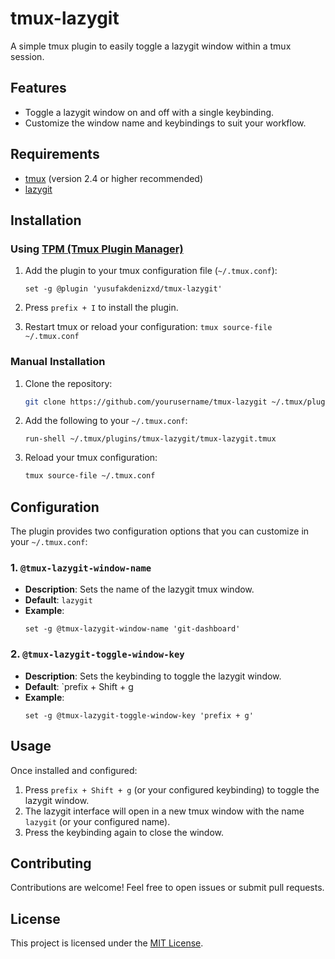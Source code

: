 # tmux-lazygit

A simple tmux plugin to easily toggle a lazygit window within a tmux session.

## Features

- Toggle a lazygit window on and off with a single keybinding.
- Customize the window name and keybindings to suit your workflow.

## Requirements

- [tmux](https://github.com/tmux/tmux/wiki) (version 2.4 or higher recommended)
- [lazygit](https://github.com/jesseduffield/lazygit)

## Installation

### Using [TPM (Tmux Plugin Manager)](https://github.com/tmux-plugins/tpm)

1. Add the plugin to your tmux configuration file (`~/.tmux.conf`):

   ```tmux
   set -g @plugin 'yusufakdenizxd/tmux-lazygit'
   ```

2. Press `prefix + I` to install the plugin.

3. Restart tmux or reload your configuration: `tmux source-file ~/.tmux.conf`

### Manual Installation

1. Clone the repository:

   ```sh
   git clone https://github.com/yourusername/tmux-lazygit ~/.tmux/plugins/tmux-lazygit
   ```

2. Add the following to your `~/.tmux.conf`:

   ```tmux
   run-shell ~/.tmux/plugins/tmux-lazygit/tmux-lazygit.tmux
   ```

3. Reload your tmux configuration:
   ```sh
   tmux source-file ~/.tmux.conf
   ```

## Configuration

The plugin provides two configuration options that you can customize in your `~/.tmux.conf`:

### 1. `@tmux-lazygit-window-name`

- **Description**: Sets the name of the lazygit tmux window.
- **Default**: `lazygit`
- **Example**:
  ```tmux
  set -g @tmux-lazygit-window-name 'git-dashboard'
  ```

### 2. `@tmux-lazygit-toggle-window-key`

- **Description**: Sets the keybinding to toggle the lazygit window.
- **Default**: `prefix + Shift + g
- **Example**:
  ```tmux
  set -g @tmux-lazygit-toggle-window-key 'prefix + g'
  ```

## Usage

Once installed and configured:

1. Press `prefix + Shift + g` (or your configured keybinding) to toggle the lazygit window.
2. The lazygit interface will open in a new tmux window with the name `lazygit` (or your configured name).
3. Press the keybinding again to close the window.

## Contributing

Contributions are welcome! Feel free to open issues or submit pull requests.

## License

This project is licensed under the [MIT License](LICENSE).
